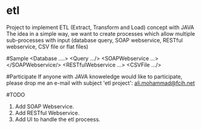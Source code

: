 # etl
Project to implement ETL (Extract, Transform and Load) concept with JAVA 
The idea in a simple way, we want to create processes which allow multiple sub-processes with input (database query, SOAP webservice, RESTful webservice, CSV file or flat files)

#Sample
<Process>
  <Database ....>
    <Query .../>
    <Process>
    <SOAPWebservice ...>
    </SOAPWebservice/>
    </Process>
  </Database>
  <RESTfulWebservice ...>
    <CSVFile .../>
  </RESTfulWebservice>
<Process>

#Participate 
If anyone with JAVA knoweledge would like to participate, please drop me an e-mail with subject 'etl project':
ali.mohammad@fcih.net


#TODO
1. Add SOAP Webservice.
2. Add RESTful Webservice.
3. Add UI to handle the etl proceess.
